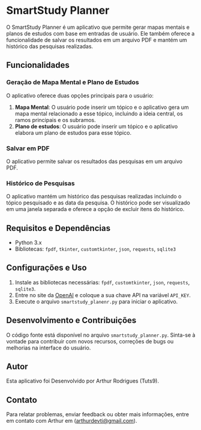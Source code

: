 # SmartStudy Planner

O SmartStudy Planner é um aplicativo que permite gerar mapas mentais e planos de estudos com base em entradas de usuário. Ele também oferece a funcionalidade de salvar os resultados em um arquivo PDF e mantém um histórico das pesquisas realizadas.

## Funcionalidades

### Geração de Mapa Mental e Plano de Estudos

O aplicativo oferece duas opções principais para o usuário:

1. **Mapa Mental**: O usuário pode inserir um tópico e o aplicativo gera um mapa mental relacionado a esse tópico, incluindo a ideia central, os ramos principais e os subramos.
2. **Plano de estudos**: O usuário pode inserir um tópico e o aplicativo elabora um plano de estudos para esse tópico.

### Salvar em PDF

O aplicativo permite salvar os resultados das pesquisas em um arquivo PDF.

### Histórico de Pesquisas

O aplicativo mantém um histórico das pesquisas realizadas incluindo o tópico pesquisado e as data da pesquisa. O histórico pode ser visualizado em uma janela separada e oferece a opção de excluir itens do histórico.

## Requisitos e Dependências

- Python 3.x
- Bibliotecas: `fpdf`, `tkinter`, `customtkinter`, `json`, `requests`, `sqlite3`

## Configurações e Uso

1. Instale as bibliotecas necessárias: `fpdf`, `customtkinter`, `json`, `requests`, `sqlite3`.
2. Entre no site da [OpenAI](https://openai.com/) e coloque a sua chave API na variável `API_KEY`.
3. Execute o arquivo `smartstudy_planenr.py` para iniciar o aplicativo.

## Desenvolvimento e Contribuições

O código fonte está disponível no arquivo `smartstudy_planner.py`. Sinta-se à vontade para contribuir com novos recursos, correções de bugs ou melhorias na interface do usuário.

## Autor

Esta aplicativo foi Desenvolvido por Arthur Rodrigues (Tuts9).

## Contato

Para relatar problemas, enviar feedback ou obter mais informações, entre em contato com Arthur em (arthurdevti@gmail.com).
